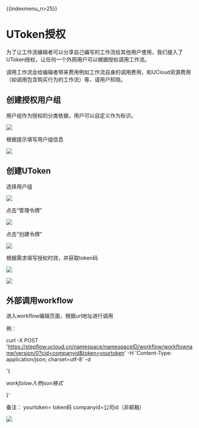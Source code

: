 {{indexmenu_n>25}}

# UToken授权

为了让工作流编辑者可以分享自己编写的工作流给其他用户使用，我们接入了UToken授权，让任何一个外网用户可以根据授权调用工作流。

调用工作流会给编辑者带来费用例如工作流自身的调用费用，和UCloud资源费用（如调用包含购买行为的工作流）等，请用户知晓。

## 创建授权用户组

用户组作为授权的分类依据，用户可以自定义作为标识。

![](http://stepflow-docs.cn-bj.ufileos.com/authorize001.png)

根据提示填写用户组信息

![](http://stepflow-docs.cn-bj.ufileos.com/authorize002.png)

## 创建UToken

选择用户组

![](http://stepflow-docs.cn-bj.ufileos.com/authorize003.png)

点击“管理令牌”

![](http://stepflow-docs.cn-bj.ufileos.com/authorize004.png)

点击“创建令牌”

![](http://stepflow-docs.cn-bj.ufileos.com/authorize005.png)

根据需求填写授权时效，并获取token码

![](http://stepflow-docs.cn-bj.ufileos.com/authorize006.png)

![](http://stepflow-docs.cn-bj.ufileos.com/authorize007.png)

## 外部调用workflow

进入workflow编辑页面，根据url地址进行调用

例：

curl -X POST
'<https://stepflow.ucloud.cn/namespace/namespaceID/workflow/workflowname/version/0?cid=companyid&token=yourtoken>'
-H 'Content-Type: application/json; charset=utf-8' -d

'{

*workfolow入参json格式*

}'

备注： yourtoken= token码 companyid=公司id（非邮箱）

![](http://stepflow-docs.cn-bj.ufileos.com/authorize008.png)
